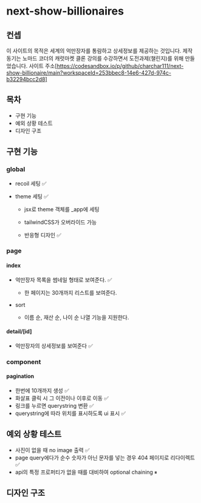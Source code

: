 # next-show-billionaires

## 컨셉

이 사이트의 목적은 세계의 억만장자를 통람하고 상세정보를 제공하는 것입니다. 제작 동기는 노마드 코더의 캐럿마켓 클론 강의를 수강하면서 도전과제(챌린지)를 위해 만들었습니다.
사이트 주소[https://codesandbox.io/p/github/charchar111/next-show-billionaire/main?workspaceId=253bbec8-14e6-427d-974c-b32294bcc2d8]

## 목차

- 구현 기능
- 예외 상황 테스트
- 디자인 구조

## 구현 기능

### global

- recoil 세팅 ✅
- theme 세팅 ✅

  - jsx로 theme 객체를 \_app에 세팅
  - tailwindCSS가 오버라이드 가능

  - 반응형 디자인 ✅

### page

#### index

- 억만장자 목록을 썸네일 형태로 보여준다. ✅

  - 한 페이지는 30개까지 리스트를 보여준다.

- sort
  - 이름 순, 재산 순, 나이 순 나열 기능을 지원한다.

#### detail/\[id\]

- 억만장자의 상세정보를 보여준다 ✅

### component

#### pagination

- 한번에 10개까지 생성 ✅
- 화살표 클릭 시 그 이전이나 이후로 이동 ✅
- 링크를 누르면 querystring 변환 ✅
- querystring에 따라 위치를 표시하도록 ui 표시 ✅

## 예외 상황 테스트

- 사진이 없을 때 no image 출력 ✅
- page query에다가 순수 숫자가 아닌 문자를 넣는 경우 404 페이지로 리다이렉트 ✅
- api의 특정 프로퍼티가 없을 때를 대비하여 optional chaining ⏸

## 디자인 구조
